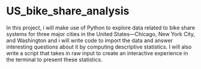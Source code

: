 # US_bike_share_analysis
In this project, i will make use of Python to explore data related to bike share systems for three major cities in the United States—Chicago, New York City, and Washington and i will write code to import the data and answer interesting questions about it by computing descriptive statistics. 
I will also write a script that takes in raw input to create an interactive experience in the terminal to present these statistics.
